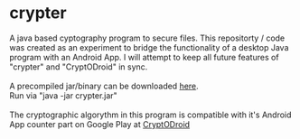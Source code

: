 # crypter
A java based cyptography program to secure files.
This repositorty / code was created as an experiment to bridge the functionality of a desktop Java program with an Android App.
I will attempt to keep all future features of "crypter" and "CryptODroid" in sync.<br>
<br>
A precompiled jar/binary can be downloaded <a href="http://aaron-manne.appspot.com/content/static/crypter.jar">here</a>.<br>
Run via "java -jar crypter.jar"<br>
<br>
The cryptographic algorythm in this program is compatible with it's Android App counter part on Google Play at <a href="https://play.google.com/store/apps/details?id=com.admanne.CryptODroid&hl=en">CryptODroid</a>

